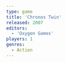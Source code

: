 ```yaml
---
type: game
title: 'Chronos Twin'
released: 2007
editors: 
  - 'Oxygen Games'
players: 1
genres:
  - Action
---
```

